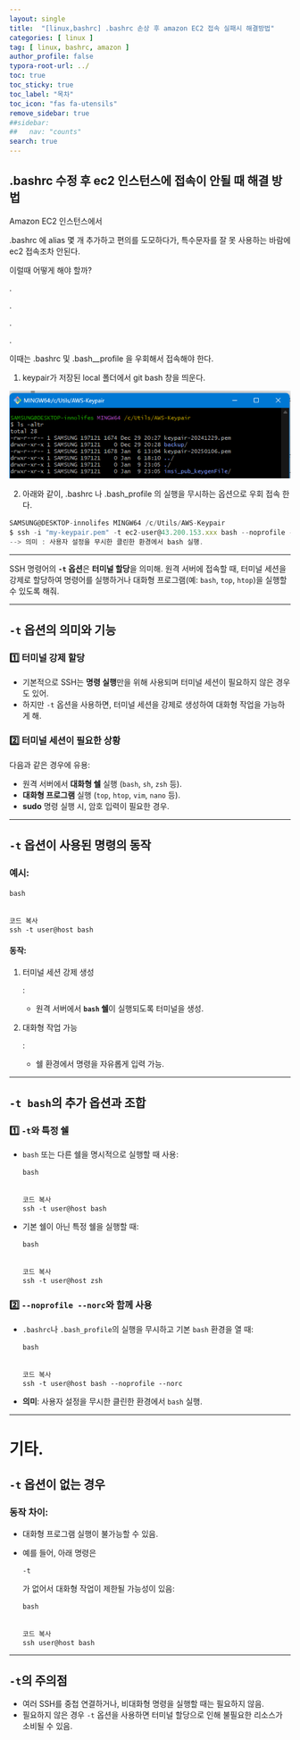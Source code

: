 ```yaml
---
layout: single
title:  "[linux,bashrc] .bashrc 손상 후 amazon EC2 접속 실패시 해결방법"
categories: [ linux ]
tag: [ linux, bashrc, amazon ]
author_profile: false
typora-root-url: ../
toc: true
toc_sticky: true
toc_label: "목차"
toc_icon: "fas fa-utensils" 
remove_sidebar: true
##sidebar:
##   nav: "counts"
search: true
---
```


## .bashrc 수정 후 ec2 인스턴스에 접속이 안될 때 해결 방법

Amazon EC2 인스턴스에서

.bashrc 에 alias 몇 개 추가하고 편의를 도모하다가, 특수문자를 잘 못 사용하는 바람에 ec2 접속조차 안된다.

이럴때 어떻게 해야 할까?

.

.

.

.



이때는 .bashrc 및 .bash__profile 을 우회해서 접속해야 한다.

1. keypair가 저장된 local 폴더에서 git bash 창을 띄운다.

![image-20250110115604617](/../images/2025-01-10-linux_amaon_bashrc_fixing/image-20250110115604617.png)

2. 아래와 같이,  .bashrc 나 .bash_profile 의 실행을 무시하는 옵션으로 우회 접속 한다.

```js
SAMSUNG@DESKTOP-innolifes MINGW64 /c/Utils/AWS-Keypair
$ ssh -i "my-keypair.pem" -t ec2-user@43.200.153.xxx bash --noprofile --norc
--> 의미 : 사용자 설정을 무시한 클린한 환경에서 bash 실행.
```

---

SSH 명령어의 **`-t` 옵션**은 **터미널 할당**을 의미해. 원격 서버에 접속할 때, 터미널 세션을 강제로 할당하여 명령어를 실행하거나 대화형 프로그램(예: `bash`, `top`, `htop`)을 실행할 수 있도록 해줘.

------

## **`-t` 옵션의 의미와 기능**

### 1️⃣ **터미널 강제 할당**

- 기본적으로 SSH는 **명령 실행**만을 위해 사용되며 터미널 세션이 필요하지 않은 경우도 있어.
- 하지만 `-t` 옵션을 사용하면, 터미널 세션을 강제로 생성하여 대화형 작업을 가능하게 해.

### 2️⃣ **터미널 세션이 필요한 상황**

다음과 같은 경우에 유용:

- 원격 서버에서 **대화형 쉘** 실행 (`bash`, `sh`, `zsh` 등).
- **대화형 프로그램** 실행 (`top`, `htop`, `vim`, `nano` 등).
- **sudo** 명령 실행 시, 암호 입력이 필요한 경우.











------

## **`-t` 옵션이 사용된 명령의 동작**

### 예시:

```
bash


코드 복사
ssh -t user@host bash
```

#### 동작:

1. 터미널 세션 강제 생성

   :

   - 원격 서버에서 **`bash` 쉘**이 실행되도록 터미널을 생성.

2. 대화형 작업 가능

   :

   - 쉘 환경에서 명령을 자유롭게 입력 가능.

------

## **`-t bash`의 추가 옵션과 조합**

### 1️⃣ **`-t`와 특정 쉘**

- `bash` 또는 다른 쉘을 명시적으로 실행할 때 사용:

  ```
  bash
  
  
  코드 복사
  ssh -t user@host bash
  ```

- 기본 쉘이 아닌 특정 쉘을 실행할 때:

  ```
  bash
  
  
  코드 복사
  ssh -t user@host zsh
  ```

### 2️⃣ **`--noprofile --norc`와 함께 사용**

- `.bashrc`나 `.bash_profile`의 실행을 무시하고 기본 `bash` 환경을 열 때:

  ```
  bash
  
  
  코드 복사
  ssh -t user@host bash --noprofile --norc
  ```

- **의미**: 사용자 설정을 무시한 클린한 환경에서 `bash` 실행.

------

# 기타.

## **`-t` 옵션이 없는 경우**

### 동작 차이:

- 대화형 프로그램 실행이 불가능할 수 있음.

- 예를 들어, 아래 명령은 

  ```
  -t
  ```

  가 없어서 대화형 작업이 제한될 가능성이 있음:

  ```
  bash
  
  
  코드 복사
  ssh user@host bash
  ```

------

## **`-t`의 주의점**

- 여러 SSH를 중첩 연결하거나, 비대화형 명령을 실행할 때는 필요하지 않음.
- 필요하지 않은 경우 `-t` 옵션을 사용하면 터미널 할당으로 인해 불필요한 리소스가 소비될 수 있음.


